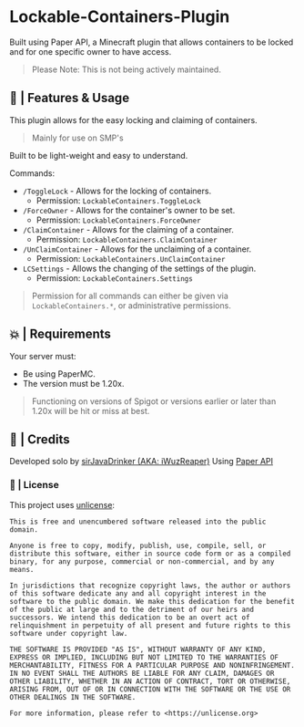 # Lockable-Containers-Plugin
Built using Paper API, a Minecraft plugin that allows containers to be locked and for one specific owner to have access. 
> Please Note: This is not being actively maintained.

## 🚀 | Features & Usage

This plugin allows for the easy locking and claiming of containers.
> Mainly for use on SMP's

Built to be light-weight and easy to understand.

Commands:
- `/ToggleLock` - Allows for the locking of containers.
  - Permission: `LockableContainers.ToggleLock`
- `/ForceOwner` - Allows for the container's owner to be set.
  - Permission: `LockableContainers.ForceOwner`
- `/ClaimContainer` - Allows for the claiming of a container.
  - Permission: `LockableContainers.ClaimContainer`
- `/UnClaimContainer` - Allows for the unclaiming of a container.
  - Permission: `LockableContainers.UnClaimContainer`
- `LCSettings` - Allows the changing of the settings of the plugin.
  - Permission: `LockableContainers.Settings`

> Permission for all commands can either be given via `LockableContainers.*`, or administrative permissions.

## 💥 | Requirements
Your server must:
- Be using PaperMC.
- The version must be 1.20x.

> Functioning on versions of Spigot or versions earlier or later than 1.20x will be hit or miss at best.

## 📜 | Credits
Developed solo by [sirJavaDrinker (AKA: iWuzReaper)](https://iwuzreaper.com/)
Using [Paper API](https://papermc.io/)

### 🛑 | License

This project uses [unlicense](https://unlicense.org):
```
This is free and unencumbered software released into the public domain.

Anyone is free to copy, modify, publish, use, compile, sell, or
distribute this software, either in source code form or as a compiled
binary, for any purpose, commercial or non-commercial, and by any
means.

In jurisdictions that recognize copyright laws, the author or authors
of this software dedicate any and all copyright interest in the
software to the public domain. We make this dedication for the benefit
of the public at large and to the detriment of our heirs and
successors. We intend this dedication to be an overt act of
relinquishment in perpetuity of all present and future rights to this
software under copyright law.

THE SOFTWARE IS PROVIDED "AS IS", WITHOUT WARRANTY OF ANY KIND,
EXPRESS OR IMPLIED, INCLUDING BUT NOT LIMITED TO THE WARRANTIES OF
MERCHANTABILITY, FITNESS FOR A PARTICULAR PURPOSE AND NONINFRINGEMENT.
IN NO EVENT SHALL THE AUTHORS BE LIABLE FOR ANY CLAIM, DAMAGES OR
OTHER LIABILITY, WHETHER IN AN ACTION OF CONTRACT, TORT OR OTHERWISE,
ARISING FROM, OUT OF OR IN CONNECTION WITH THE SOFTWARE OR THE USE OR
OTHER DEALINGS IN THE SOFTWARE.

For more information, please refer to <https://unlicense.org>
```
